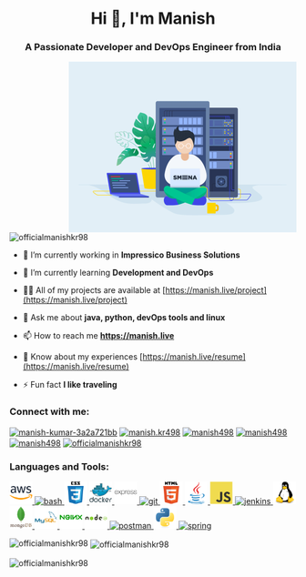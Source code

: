 <h1 align="center">Hi 👋, I'm Manish</h1>
<h3 align="center">A Passionate Developer and DevOps Engineer from India</h3>

<img align="right" alt="coding" width="400" src="https://github.com/officialmanishkr98/officialmanishkr98/blob/main/img/engineer.gif">

<p align="left"> <img src="https://komarev.com/ghpvc/?username=officialmanishkr98&label=Profile%20views&color=0e75b6&style=flat" alt="officialmanishkr98" /> </p>

- 🔭 I’m currently working in **Impressico Business Solutions**

- 🌱 I’m currently learning **Development and DevOps**

- 👨‍💻 All of my projects are available at [https://manish.live/project](https://manish.live/project)

- 💬 Ask me about **java, python, devOps tools and linux**

- 📫 How to reach me **https://manish.live**

- 📄 Know about my experiences [https://manish.live/resume](https://manish.live/resume)

- ⚡ Fun fact **I like traveling**

<h3 align="left">Connect with me:</h3>
<p align="left">
<a href="https://linkedin.com/in/manish-kumar-3a2a721bb" target="blank"><img align="center" src="https://raw.githubusercontent.com/rahuldkjain/github-profile-readme-generator/master/src/images/icons/Social/linked-in-alt.svg" alt="manish-kumar-3a2a721bb" height="30" width="40" /></a>
<a href="https://instagram.com/manish.kr498" target="blank"><img align="center" src="https://raw.githubusercontent.com/rahuldkjain/github-profile-readme-generator/master/src/images/icons/Social/instagram.svg" alt="manish.kr498" height="30" width="40" /></a>
<a href="https://www.codechef.com/users/manish498" target="blank"><img align="center" src="https://cdn.jsdelivr.net/npm/simple-icons@3.1.0/icons/codechef.svg" alt="manish498" height="30" width="40" /></a>
<a href="https://www.hackerrank.com/manish498" target="blank"><img align="center" src="https://raw.githubusercontent.com/rahuldkjain/github-profile-readme-generator/master/src/images/icons/Social/hackerrank.svg" alt="manish498" height="30" width="40" /></a>
<a href="https://www.leetcode.com/manish498" target="blank"><img align="center" src="https://raw.githubusercontent.com/rahuldkjain/github-profile-readme-generator/master/src/images/icons/Social/leet-code.svg" alt="manish498" height="30" width="40" /></a>
<a href="https://auth.geeksforgeeks.org/user/officialmanishkr98" target="blank"><img align="center" src="https://raw.githubusercontent.com/rahuldkjain/github-profile-readme-generator/master/src/images/icons/Social/geeks-for-geeks.svg" alt="officialmanishkr98" height="30" width="40" /></a>
</p>

<h3 align="left">Languages and Tools:</h3>
<p align="left"> <a href="https://aws.amazon.com" target="_blank" rel="noreferrer"> <img src="https://raw.githubusercontent.com/devicons/devicon/master/icons/amazonwebservices/amazonwebservices-original-wordmark.svg" alt="aws" width="40" height="40"/> </a> <a href="https://www.gnu.org/software/bash/" target="_blank" rel="noreferrer"> <img src="https://www.vectorlogo.zone/logos/gnu_bash/gnu_bash-icon.svg" alt="bash" width="40" height="40"/> </a> <a href="https://www.w3schools.com/css/" target="_blank" rel="noreferrer"> <img src="https://raw.githubusercontent.com/devicons/devicon/master/icons/css3/css3-original-wordmark.svg" alt="css3" width="40" height="40"/> </a> <a href="https://www.docker.com/" target="_blank" rel="noreferrer"> <img src="https://raw.githubusercontent.com/devicons/devicon/master/icons/docker/docker-original-wordmark.svg" alt="docker" width="40" height="40"/> </a> <a href="https://expressjs.com" target="_blank" rel="noreferrer"> <img src="https://raw.githubusercontent.com/devicons/devicon/master/icons/express/express-original-wordmark.svg" alt="express" width="40" height="40"/> </a> <a href="https://git-scm.com/" target="_blank" rel="noreferrer"> <img src="https://www.vectorlogo.zone/logos/git-scm/git-scm-icon.svg" alt="git" width="40" height="40"/> </a> <a href="https://www.w3.org/html/" target="_blank" rel="noreferrer"> <img src="https://raw.githubusercontent.com/devicons/devicon/master/icons/html5/html5-original-wordmark.svg" alt="html5" width="40" height="40"/> </a> <a href="https://www.java.com" target="_blank" rel="noreferrer"> <img src="https://raw.githubusercontent.com/devicons/devicon/master/icons/java/java-original.svg" alt="java" width="40" height="40"/> </a> <a href="https://developer.mozilla.org/en-US/docs/Web/JavaScript" target="_blank" rel="noreferrer"> <img src="https://raw.githubusercontent.com/devicons/devicon/master/icons/javascript/javascript-original.svg" alt="javascript" width="40" height="40"/> </a> <a href="https://www.jenkins.io" target="_blank" rel="noreferrer"> <img src="https://www.vectorlogo.zone/logos/jenkins/jenkins-icon.svg" alt="jenkins" width="40" height="40"/> </a> <a href="https://www.linux.org/" target="_blank" rel="noreferrer"> <img src="https://raw.githubusercontent.com/devicons/devicon/master/icons/linux/linux-original.svg" alt="linux" width="40" height="40"/> </a> <a href="https://www.mongodb.com/" target="_blank" rel="noreferrer"> <img src="https://raw.githubusercontent.com/devicons/devicon/master/icons/mongodb/mongodb-original-wordmark.svg" alt="mongodb" width="40" height="40"/> </a> <a href="https://www.mysql.com/" target="_blank" rel="noreferrer"> <img src="https://raw.githubusercontent.com/devicons/devicon/master/icons/mysql/mysql-original-wordmark.svg" alt="mysql" width="40" height="40"/> </a> <a href="https://www.nginx.com" target="_blank" rel="noreferrer"> <img src="https://raw.githubusercontent.com/devicons/devicon/master/icons/nginx/nginx-original.svg" alt="nginx" width="40" height="40"/> </a> <a href="https://nodejs.org" target="_blank" rel="noreferrer"> <img src="https://raw.githubusercontent.com/devicons/devicon/master/icons/nodejs/nodejs-original-wordmark.svg" alt="nodejs" width="40" height="40"/> </a> <a href="https://postman.com" target="_blank" rel="noreferrer"> <img src="https://www.vectorlogo.zone/logos/getpostman/getpostman-icon.svg" alt="postman" width="40" height="40"/> </a> <a href="https://www.python.org" target="_blank" rel="noreferrer"> <img src="https://raw.githubusercontent.com/devicons/devicon/master/icons/python/python-original.svg" alt="python" width="40" height="40"/> </a> <a href="https://spring.io/" target="_blank" rel="noreferrer"> <img src="https://www.vectorlogo.zone/logos/springio/springio-icon.svg" alt="spring" width="40" height="40"/> </a> </p>

<p><img align="left" src="https://github-readme-stats.vercel.app/api/top-langs?username=officialmanishkr98&show_icons=true&locale=en&layout=compact" alt="officialmanishkr98" /></p>

<p>&nbsp;<img align="center" src="https://github-readme-stats.vercel.app/api?username=officialmanishkr98&show_icons=true&locale=en" alt="officialmanishkr98" /></p>

<p><img align="center" src="https://github-readme-streak-stats.herokuapp.com/?user=officialmanishkr98&" alt="officialmanishkr98" /></p>

